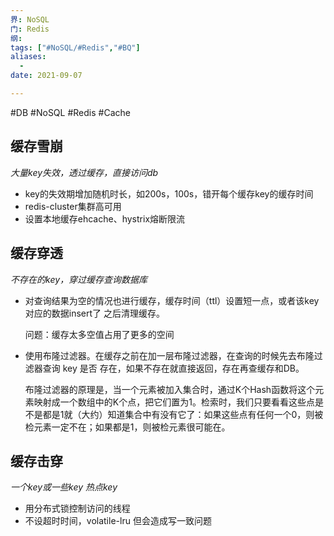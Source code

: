 ```yaml
---
界: NoSQL
门: Redis
纲: 
tags: ["#NoSQL/#Redis","#BQ"]
aliases:
  - 
date: 2021-09-07

---
```

#DB #NoSQL #Redis #Cache

## 缓存雪崩
*大量key失效，透过缓存，直接访问db*

-  key的失效期增加随机时长，如200s，100s，错开每个缓存key的缓存时间
-   redis-cluster集群高可用
-   设置本地缓存ehcache、hystrix熔断限流

## 缓存穿透
*不存在的key，穿过缓存查询数据库*

-   对查询结果为空的情况也进行缓存，缓存时间（ttl）设置短一点，或者该key对应的数据insert了 之后清理缓存。
    
    问题：缓存太多空值占用了更多的空间
    
-   使用布隆过滤器。在缓存之前在加一层布隆过滤器，在查询的时候先去布隆过滤器查询 key 是否 存在，如果不存在就直接返回，存在再查缓存和DB。
    
    布隆过滤器的原理是，当一个元素被加入集合时，通过K个Hash函数将这个元素映射成一个数组中的K个点，把它们置为1。检索时，我们只要看看这些点是不是都是1就（大约）知道集合中有没有它了：如果这些点有任何一个0，则被检元素一定不在；如果都是1，则被检元素很可能在。
    

## 缓存击穿
*一个key或一些key 热点key*

-   用分布式锁控制访问的线程
-   不设超时时间，volatile-lru 但会造成写一致问题